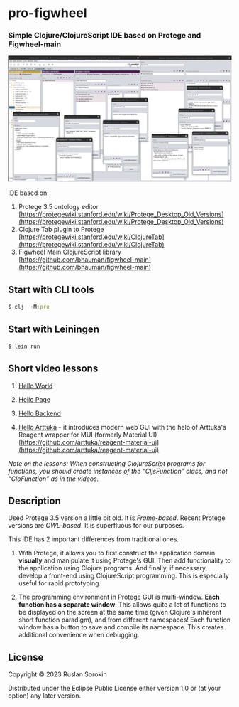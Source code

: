 # pro-figwheel

### Simple Clojure/ClojureScript IDE based on Protege and Figwheel-main

![screenshot](MultiWindowedIDE.png)

IDE based on:

1. Protege 3.5 ontology editor [https://protegewiki.stanford.edu/wiki/Protege_Desktop_Old_Versions](https://protegewiki.stanford.edu/wiki/Protege_Desktop_Old_Versions)
2. Clojure Tab plugin to Protege [https://protegewiki.stanford.edu/wiki/ClojureTab](https://protegewiki.stanford.edu/wiki/ClojureTab)
3. Figwheel Main ClojureScript library [https://github.com/bhauman/figwheel-main](https://github.com/bhauman/figwheel-main)

## Start with CLI tools

```clj
$ clj  -M:pro
```

## Start with Leiningen

```clj
$ lein run
```

## Short video lessons 

1. [Hello World](https://www.youtube.com/watch?v=EKE1dBizp6U)

2. [Hello Page](https://www.youtube.com/watch?v=PQULRwcAITo)

3. [Hello Backend](https://www.youtube.com/watch?v=12oEoJJOn30)

4. [Hello Arttuka](https://youtu.be/xVGlMQBEX2A) - it introduces modern web GUI with the help of Arttuka's Reagent wrapper for MUI (formerly Material UI)[https://github.com/arttuka/reagent-material-ui](https://github.com/arttuka/reagent-material-ui)


*Note on the lessons: When constructing ClojureScript programs for functions, you should create instances of the “CljsFunction” class, and not “CloFunction” as in the videos.*

## Description 

Used Protege 3.5 version a little bit old. It is *Frame-based*. Recent Protege versions are *OWL-based*. It is superfluous for our purposes.

This IDE has 2 important differences from traditional ones.

1. With Protege, it allows you to first construct the application domain **visually** and manipulate it using Protege's GUI. Then add functionality to the application using Clojure programs. And finally, if necessary, develop a front-end using ClojureScript programming.
This is especially useful for rapid prototyping.

2. The programming environment in Protege GUI is multi-window. **Each function has a separate window**. This allows quite a lot of functions to be displayed on the screen at the same time (given Clojure's inherent short function paradigm), and from different namespaces! Each function window has a button to save and compile its namespace. This creates additional convenience when debugging.

## License

Copyright © 2023 Ruslan Sorokin

Distributed under the Eclipse Public License either version 1.0 or (at
your option) any later version.
